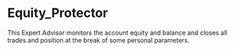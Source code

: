 # Equity_Protector
This Expert Advisor monitors the account equity and balance and closes all trades and position at the break of some personal parameters.
